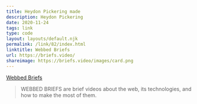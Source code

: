 ```yaml
---
title: Heydon Pickering made
description: Heydon Pickering
date: 2020-11-24
tags: link
type: code
layout: layouts/default.njk
permalink: /link/82/index.html
linktitle: Webbed Briefs
url: https://briefs.video/
shareimage: https://briefs.video/images/card.png
---
```


[Webbed Briefs](https://briefs.video/)

> WEBBED BRIEFS are brief videos about the web, its technologies, and how to make the most of them.
